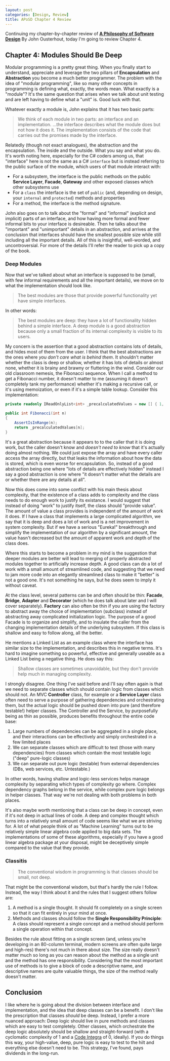 ```yaml
---
layout: post
categories: [Design, Review]
title: APoSD Chapter 4 Review
---
```


Continuing my chapter-by-chapter review of **[A Philosophy of Software Design](https://www.amazon.com/Philosophy-Software-Design-John-Ousterhout/dp/1732102201)** By John Ousterhout, today I'm going to review Chapter 4.

## Chapter 4: Modules Should Be Deep

Modular programming is a pretty great thing. When you finally start to understand, appreciate and leverage the two pillars of **Encapsulation** and **Abstraction** you become a much better programmer. The problem with the idea of "modular programming", like so many other concepts in programming is defining what, exactly, the words mean. What exactly is a "module"? It's the same question that arises when we talk about unit testing and are left having to define what a "unit" is. Good luck with that.

Whatever exactly a module is, John explains that it has two basic parts:

> We think of each module in two parts: an interface and an implementation. ...the interface describes what the module does but not how it does it. The implementation consists of the code that carries out the promises made by the interface.

Relatedly (though not exact analogues), the abstraction and the encapsulation. The inside and the outside. What you say and what you do. It's worth noting here, especially for the C# coders among us, that "interface" here is not the same as a C# `interface` but is instead referring to the public surface of the module, which users of that module interact with:

* For a subsystem, the interface is the public methods on the public **Service Layer**, **Facade**, **Gateway** and other exposed classes which other subsystems use
* For a `class` the interface is the set of `public` (and, depending on design, your `internal` and `protected`) methods and properties
* For a method, the interface is the method signature.

John also goes on to talk about the "formal" and "informal" (explicit and implicit) parts of an interface, and how having more formal and fewer informal bits to your interface is desireable. Then he talks about the "important" and "unimportant" details in an abstraction, and arrives at the conclusion that interfaces should have the smallest possible size while still including all the important details. All of this is insightful, well-worded, and uncontroversial. For more of the details I'll refer the reader to pick up a copy of the book.

### Deep Modules

Now that we've talked about what an interface is supposed to be (small, with few informal requirements and all the important details), we move on to what the implementation should look like.

> The best modules are those that provide powerful functionality yet have simple interfaces.

In other words:

> The best modules are deep: they have a lot of functionality hidden behind a simple interface. A deep module is a good abstraction because only a small fraction of its internal complexity is visible to its users.

My concern is the assertion that a good abstraction contains lots of details, and hides most of them from the user. I think that the best abstractions are the ones where *you don't care what is behind them*. It shouldn't matter whether the class is deep or shallow, whether it has lots of details or almost none, whether it is brainy and brawny or fluttering in the wind. Consider our old classroom nemesis, the Fibonacci sequence. When I call a method to get a Fibonacci number, it doesn't matter to me (assuming it doesn't completely tank my performance) whether it's making a recursive call, or it's using memoization, or even if it's a simple table lookup. Consider this implementation:

```csharp
private readonly IReadOnlyList<int> _precalculatedValues = new [] { 1, 1, 2, 3, 5, ... };

public int Fibonacci(int n)
{
    AssertIsInRange(n);
    return _precalculatedValues[n];
}
```

It's a great abstraction because it appears to to the caller that it is doing work, but the caller doesn't know and *doesn't need to know* that it's actually doing almost nothing. We could just expose the array and have every caller access the array directly, but that leaks the information about how the data is stored, which is even worse for encapsulation. So, instead of a good abstraction being one where "lots of details are effectively hidden" instead I say a good abstraction is one where "it doesn't matter what the details are or whether there are any details at all".

Now this does come into some conflict with his main thesis about complexity, that the existence of a class adds to complexity and the class needs to do enough work to justify its existance. I would suggest that instead of doing "work" to justify itself, the class should "provide value". The amount of value a class provides is independent of the amount of work it does. If I have a class that implements a large complicated algorithm, we say that it is deep and does a lot of work and is a net improvement in system complexity. But if we have a serious "Eureka!" breakthrough and simplify the implementation of our algorithm by a significant amount, the value hasn't decreased but the amount of apparent work and depth of the class does.

Where this starts to become a problem in my mind is the suggestion that deeper modules are better will lead to merging of properly abstracted modules together to artificially increase depth. A good class can do a lot of work with a small amount of streamlined code, and suggesting that we need to jam more code into an elegantly streamlined class to make it "better" is not a good one. It's not something he says, but he does seem to imply it without caveat.

At the class level, several patterns can be and often should be thin: **Facade**, **Bridge**, **Adapter** and **Decorator** (which he does talk about later and I will cover separately). **Factory** can also often be thin if you are using the factory to abstract away the choice of implementation (subclass) instead of abstracting away complicated initialization logic. The purpose of a good Facade is to organize and simplify, and to insulate the caller from the changing implementation details of the underlying subsystem. If this class is shallow and easy to follow along, all the better.

He mentions a Linked List as an example class where the interface has similar size to the implementation, and describes this in negative terms. It's hard to imagine something so powerful, effective and generally useable as a Linked List being a negative thing. He does say this:

> Shallow classes are sometimes unavoidable, but they don't provide help much in managing complexity.

I strongly disagree. One thing I've said before and I'll say often again is that we need to separate classes which should contain logic from classes which should not. An MVC **Controller** class, for example or a **Service Layer** class often need to serve a purpose of gathering dependencies and orchestrating them, but the actual logic should be pushed down into pure (and therefore testable!) helper classes. The Controller and the Service, by purposefully being as thin as possible, produces benefits throughout the entire code base:

1. Large numbers of dependencies can be aggregated in a single place, and their interactions can be effectively and simply orchestrated in a few limited places
1. We can separate classes which are difficult to test (those with many dependencies) from classes which contain the most testable logic ("deep" pure-logic classes)
1. We can separate out pure logic (testable) from external dependencies (DBs, web services, etc. Untestable.)

In other words, having shallow and logic-less services helps manage complexity by separating which types of complexity go where. Complex dependency graphs belong in the service, while complex pure logic belongs in helper classes. That way we're not dealing with both problems in both places.

It's also maybe worth mentioning that a class can be deep in concept, even if it's not deep in actual lines of code. A deep and complex thought which turns into a relatively small amount of code seems like what we are striving for. A lot of what people think of as "Machine Learning" turns out to be relatively simple linear algebra code applied to big data sets. The implementations of some of these algorithms, especially if you have a good linear algebra package at your disposal, might be deceptively simple compared to the value that they provide.

### Classitis

> The conventional wisdom in programming is that classes should be small, not deep.

That might be the conventional wisdom, but that's hardly the rule I follow. Instead, the way I think about it and the rules that I suggest others follow are:

1. A method is a single thought. It should fit completely on a single screen so that it can fit entirely in your mind at once.
1. Methods and classes should follow the **Single Responsibility Principle**: A class should represent a single concept and a method should perform a single operation within that concept.

Besides the rule about fitting on a single screen (and, unless you're developing in an 80-column terminal, modern screens are often quite large and high-res) there's not much in there about size. The size really doesn't matter much so long as you can reason about the method as a single unit and the method has one responsibility. Considering that the most important use of methods is to give a block of code a descriptive name, and descriptive names are quite valuable things, the size of the method really doesn't matter.

## Conclusion

I like where he is going about the division between interface and implementation, and the idea that deep classes can be a benefit. I don't like the prescription that classes *should* be deep. Instead, I prefer a more nuanced approach: Deep logic should live in pure methods and classes which are easy to test completely. Other classes, which orchestrate the deep logic absolutely should be shallow and straight-forward (with a cyclomatic complexity of 1 and a [Code Integra](/2018/09/28/codeintegral.html) of 0, ideally). If you do things this way, your high-value, deep, pure logic is easy to test to the hilt and everything else doesn't need to be. This strategy, I've found, pays dividends in the long-run.
